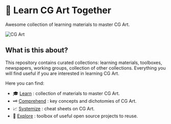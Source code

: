 # 🧭 Learn CG Art Together

Awesome collection of learning materials to master CG Art.

![CG Art](./asset/donut.gif)

## What is this about?

This repository contains curated collections: learning materials, toolboxes, newspapers, working groups, collection of other collections. Everything you will find useful if you are interested in learning CG Art.

Here you can find:

- :mortar_board: [Learn](./learn.md) : collection of materials to master CG Art.
- :old_key: [Comprehend](./concept/readme.md) : key concepts and dichotomies of CG Art.
- :chart_with_upwards_trend: [Systemize](./cheatsheet/readme.md) : cheat sheets on CG Art.
- :wrench: [Explore](./toolbox.md) : toolbox of useful open source projects to reuse.
